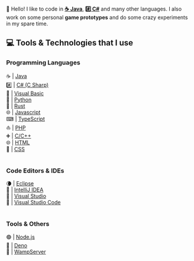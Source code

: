 👋 Hello! I like to code in **[☕ Java](https://www.java.com/en/)**, **[#️⃣ C#](https://dotnet.microsoft.com/en-us/languages/csharp)** and many other languages.
I also work on some personal **game prototypes** and do some crazy experiments in my spare time.

## **💻 Tools & Technologies that I use**
### __Programming Languages__
☕ | [Java](https://www.java.com/en/)<br>
#️⃣ | [C# (C Sharp)](https://dotnet.microsoft.com/en-us/languages/csharp/)<br>
🎨 | [Visual Basic](https://docs.microsoft.com/en-us/dotnet/visual-basic/)<br>
🐍 | [Python](https://python.org/)<br>
🦀 | [Rust](https://www.rust-lang.org/)<br>
🌐 | [Javascript](https://www.javascript.com/)<br>
⌨ | [TypeScript](https://www.typescriptlang.org/)<br>
⛵ | [PHP](https://www.php.net/)<br>
➕ | [C/C++](https://www.cplusplus.com/)<br>
🌐 | [HTML](https://developer.mozilla.org/en-US/docs/Web/HTML)<br>
🎨 | [CSS](https://en.wikipedia.org/wiki/CSS)<br>
<br/>
### __Code Editors & IDEs__
🌘 | [Eclipse](https://www.eclipse.org/)<br>
🧠 | [IntelliJ IDEA](https://www.jetbrains.com/idea/)<br>
🔀 | [Visual Studio](https://visualstudio.microsoft.com/)<br>
🔀 | [Visual Studio Code](https://code.visualstudio.com/)<br>
<br/>
### __Tools & Others__
🟢 | [Node.js](https://nodejs.org/en/)<br>
🦕 | [Deno](https://deno.land/)<br>
🔌 | [WampServer](https://www.wampserver.com/en/)<br>
